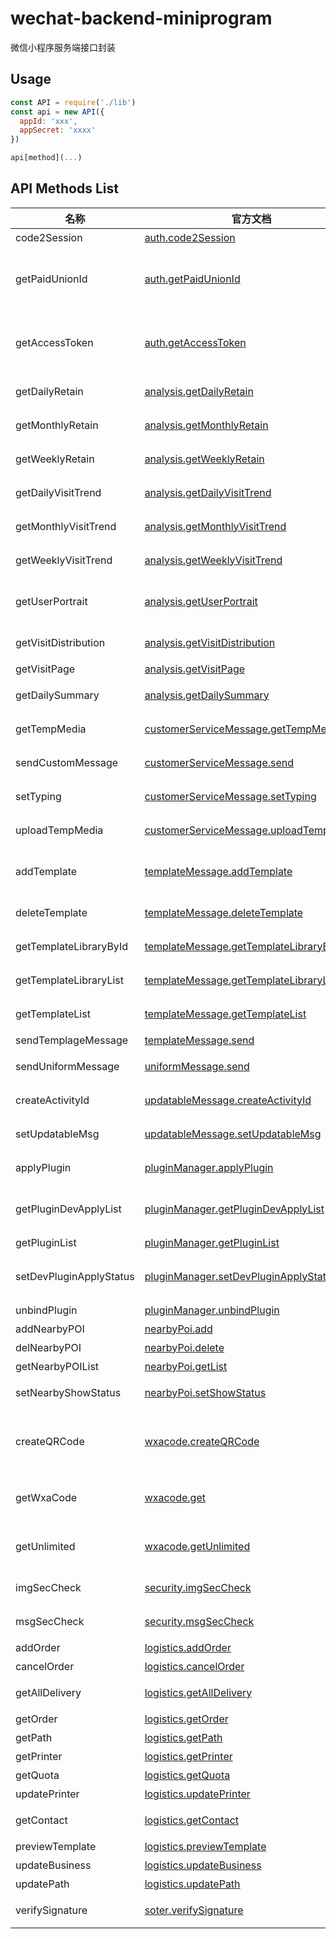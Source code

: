 # wechat-backend-miniprogram

微信小程序服务端接口封装

## Usage

```js
const API = require('./lib')
const api = new API({
  appId: 'xxx',
  appSecret: 'xxxx'
})

api[method](...)
```

## API Methods List

<!--

名称|功能
----|----
code2Session|登录凭证校验
getPaidUnionId|用户支付完成后，获取该用户的 UnionId
getAccessToken|获取小程序全局唯一后台接口调用凭据（access_token）
getDailyRetain|获取用户访问小程序日留存
getMonthlyRetain|获取用户访问小程序月留存
getWeeklyRetain|获取用户访问小程序周留存
getDailyVisitTrend|获取用户访问小程序数据日趋势
getMonthlyVisitTrend|获取用户访问小程序数据月趋势
getWeeklyVisitTrend|获取用户访问小程序数据周趋势
getUserPortrait|获取小程序新增或活跃用户的画像分布数据
getVisitDistribution|获取用户小程序访问分布数据
getVisitPage|访问页面
getDailySummary|获取用户访问小程序数据概况
getTempMedia|获取客服消息内的临时素材
sendCustomMessage|发送客服消息给用户
setTyping|下发客服当前输入状态给用户
uploadTempMedia|把媒体文件上传到微信服务器
addTemplate|组合模板并添加至帐号下的个人模板库
deleteTemplate|删除帐号下的某个模板
getTemplateLibraryById|获取模板库某个模板标题下关键词库
getTemplateLibraryList|获取小程序模板库标题列表
getTemplateList|获取帐号下已存在的模板列表
sendTemplageMessage|发送模板消息
sendUniformMessage|下发小程序和公众号统一的服务消息
createActivityId|创建被分享动态消息的 activity_id
setUpdatableMsg|修改被分享的动态消息
applyPlugin|向插件开发者发起使用插件的申请
getPluginDevApplyList|获取当前所有插件使用方（供插件开发者调用）
getPluginList|查询已添加的插件
setDevPluginApplyStatus|修改插件使用申请的状态（供插件开发者调用）
unbindPlugin|删除已添加的插件
addNearbyPOI|添加附近的地点
delNearbyPOI|删除附近的地点
getNearbyPOIList|查看附近的地点列表
setNearbyShowStatus|展示/取消展示附近小程序
createQRCode|获取小程序二维码，适用于需要的码数量较少的业务场景
getWxaCode|获取小程序码，适用于需要的码数量较少的业务场景
getUnlimited|获取小程序码，适用于需要的码数量极多的业务场景
imgSecCheck|校验一张图片是否含有违法违规内容
msgSecCheck|检查一段文本是否含有违法违规内容
addOrder|生成运单
cancelOrder|取消运单
getAllDelivery|获取支持的快递公司列表
getOrder|获取运单数据
getPath|查询运单轨迹
getPrinter|获取打印员
getQuota|获取电子面单余额
updatePrinter|更新打印员
getContact|获取面单联系人信息
previewTemplate|预览面单模板
updateBusiness|更新商户审核结果
updatePath|更新运单轨迹
verifySignature|SOTER 生物认证秘钥签名验证

-->

名称|官方文档|功能
----|----|---
code2Session|[auth.code2Session](https://developers.weixin.qq.com/miniprogram/dev/api-backend/auth.code2Session.html)|登录凭证校验
getPaidUnionId|[auth.getPaidUnionId](https://developers.weixin.qq.com/miniprogram/dev/api-backend/auth.getPaidUnionId.html)|用户支付完成后，获取该用户的 UnionId，无需用户授权
getAccessToken|[auth.getAccessToken](https://developers.weixin.qq.com/miniprogram/dev/api-backend/auth.getAccessToken.html)|获取小程序全局唯一后台接口调用凭据（access_token）
getDailyRetain|[analysis.getDailyRetain](https://developers.weixin.qq.com/miniprogram/dev/api-backend/analysis.getDailyRetain.html)|获取用户访问小程序日留存
getMonthlyRetain|[analysis.getMonthlyRetain](https://developers.weixin.qq.com/miniprogram/dev/api-backend/analysis.getMonthlyRetain.html)|获取用户访问小程序月留存
getWeeklyRetain|[analysis.getWeeklyRetain](https://developers.weixin.qq.com/miniprogram/dev/api-backend/analysis.getWeeklyRetain.html)|获取用户访问小程序周留存
getDailyVisitTrend|[analysis.getDailyVisitTrend](https://developers.weixin.qq.com/miniprogram/dev/api-backend/analysis.getDailyVisitTrend.html)|获取用户访问小程序数据日趋势
getMonthlyVisitTrend|[analysis.getMonthlyVisitTrend](https://developers.weixin.qq.com/miniprogram/dev/api-backend/analysis.getMonthlyVisitTrend.html)|获取用户访问小程序数据月趋势
getWeeklyVisitTrend|[analysis.getWeeklyVisitTrend](https://developers.weixin.qq.com/miniprogram/dev/api-backend/analysis.getWeeklyVisitTrend.html)|获取用户访问小程序数据周趋势
getUserPortrait|[analysis.getUserPortrait](https://developers.weixin.qq.com/miniprogram/dev/api-backend/analysis.getUserPortrait.html)|获取小程序新增或活跃用户的画像分布数据
getVisitDistribution|[analysis.getVisitDistribution](https://developers.weixin.qq.com/miniprogram/dev/api-backend/analysis.getVisitDistribution.html)|获取用户小程序访问分布数据
getVisitPage|[analysis.getVisitPage](https://developers.weixin.qq.com/miniprogram/dev/api-backend/analysis.getVisitPage.html)|访问页面
getDailySummary|[analysis.getDailySummary](https://developers.weixin.qq.com/miniprogram/dev/api-backend/analysis.getDailySummary.html)|获取用户访问小程序数据概况
getTempMedia|[customerServiceMessage.getTempMedia](https://developers.weixin.qq.com/miniprogram/dev/api-backend/customerServiceMessage.getTempMedia.html)|获取客服消息内的临时素材
sendCustomMessage|[customerServiceMessage.send](https://developers.weixin.qq.com/miniprogram/dev/api-backend/customerServiceMessage.send.html)|发送客服消息给用户
setTyping|[customerServiceMessage.setTyping](https://developers.weixin.qq.com/miniprogram/dev/api-backend/customerServiceMessage.setTyping.html)|下发客服当前输入状态给用户
uploadTempMedia|[customerServiceMessage.uploadTempMedia](https://developers.weixin.qq.com/miniprogram/dev/api-backend/customerServiceMessage.uploadTempMedia.html)|把媒体文件上传到微信服务器
addTemplate|[templateMessage.addTemplate](https://developers.weixin.qq.com/miniprogram/dev/api-backend/templateMessage.addTemplate.html)|组合模板并添加至帐号下的个人模板库
deleteTemplate|[templateMessage.deleteTemplate](https://developers.weixin.qq.com/miniprogram/dev/api-backend/templateMessage.deleteTemplate.html)|删除帐号下的某个模板
getTemplateLibraryById|[templateMessage.getTemplateLibraryById](https://developers.weixin.qq.com/miniprogram/dev/api-backend/templateMessage.getTemplateLibraryById.html)|获取模板库某个模板标题下关键词库
getTemplateLibraryList|[templateMessage.getTemplateLibraryList](https://developers.weixin.qq.com/miniprogram/dev/api-backend/templateMessage.getTemplateLibraryList.html)|获取小程序模板库标题列表
getTemplateList|[templateMessage.getTemplateList](https://developers.weixin.qq.com/miniprogram/dev/api-backend/templateMessage.getTemplateList.html)|获取帐号下已存在的模板列表
sendTemplageMessage|[templateMessage.send](https://developers.weixin.qq.com/miniprogram/dev/api-backend/templateMessage.send.html)|发送模板消息
sendUniformMessage|[uniformMessage.send](https://developers.weixin.qq.com/miniprogram/dev/api-backend/uniformMessage.send.html)|下发小程序和公众号统一的服务消息
createActivityId|[updatableMessage.createActivityId](https://developers.weixin.qq.com/miniprogram/dev/api-backend/updatableMessage.createActivityId.html)|创建被分享动态消息的 activity_id
setUpdatableMsg|[updatableMessage.setUpdatableMsg](https://developers.weixin.qq.com/miniprogram/dev/api-backend/updatableMessage.setUpdatableMsg.html)|修改被分享的动态消息
applyPlugin|[pluginManager.applyPlugin](https://developers.weixin.qq.com/miniprogram/dev/api-backend/pluginManager.applyPlugin.html)|向插件开发者发起使用插件的申请
getPluginDevApplyList|[pluginManager.getPluginDevApplyList](https://developers.weixin.qq.com/miniprogram/dev/api-backend/pluginManager.getPluginDevApplyList.html)|获取当前所有插件使用方（供插件开发者调用）
getPluginList|[pluginManager.getPluginList](https://developers.weixin.qq.com/miniprogram/dev/api-backend/pluginManager.getPluginList.html)|查询已添加的插件
setDevPluginApplyStatus|[pluginManager.setDevPluginApplyStatus](https://developers.weixin.qq.com/miniprogram/dev/api-backend/pluginManager.setDevPluginApplyStatus.html)|修改插件使用申请的状态（供插件开发者调用）
unbindPlugin|[pluginManager.unbindPlugin](https://developers.weixin.qq.com/miniprogram/dev/api-backend/pluginManager.unbindPlugin.html)|删除已添加的插件
addNearbyPOI|[nearbyPoi.add](https://developers.weixin.qq.com/miniprogram/dev/api-backend/nearbyPoi.add.html)|添加地点
delNearbyPOI|[nearbyPoi.delete](https://developers.weixin.qq.com/miniprogram/dev/api-backend/nearbyPoi.delete.html)|删除地点
getNearbyPOIList|[nearbyPoi.getList](https://developers.weixin.qq.com/miniprogram/dev/api-backend/nearbyPoi.getList.html)|查看地点列表
setNearbyShowStatus|[nearbyPoi.setShowStatus](https://developers.weixin.qq.com/miniprogram/dev/api-backend/nearbyPoi.setShowStatus.html)|展示/取消展示附近小程序
createQRCode|[wxacode.createQRCode](https://developers.weixin.qq.com/miniprogram/dev/api-backend/wxacode.createQRCode.html)|获取小程序二维码，适用于需要的码数量较少的业务场景
getWxaCode|[wxacode.get](https://developers.weixin.qq.com/miniprogram/dev/api-backend/wxacode.get.html)|获取小程序码，适用于需要的码数量较少的业务场景
getUnlimited|[wxacode.getUnlimited](https://developers.weixin.qq.com/miniprogram/dev/api-backend/wxacode.getUnlimited.html)|获取小程序码，适用于需要的码数量极多的业务场景
imgSecCheck|[security.imgSecCheck](https://developers.weixin.qq.com/miniprogram/dev/api-backend/security.imgSecCheck.html)|校验一张图片是否含有违法违规内容
msgSecCheck|[security.msgSecCheck](https://developers.weixin.qq.com/miniprogram/dev/api-backend/security.msgSecCheck.html)|检查一段文本是否含有违法违规内容
addOrder|[logistics.addOrder](https://developers.weixin.qq.com/miniprogram/dev/api-backend/logistics.addOrder.html)|生成运单
cancelOrder|[logistics.cancelOrder](https://developers.weixin.qq.com/miniprogram/dev/api-backend/logistics.cancelOrder.html)|取消运单
getAllDelivery|[logistics.getAllDelivery](https://developers.weixin.qq.com/miniprogram/dev/api-backend/logistics.getAllDelivery.html)|获取支持的快递公司列表
getOrder|[logistics.getOrder](https://developers.weixin.qq.com/miniprogram/dev/api-backend/logistics.getOrder.html)|获取运单数据
getPath|[logistics.getPath](https://developers.weixin.qq.com/miniprogram/dev/api-backend/logistics.getPath.html)|查询运单轨迹
getPrinter|[logistics.getPrinter](https://developers.weixin.qq.com/miniprogram/dev/api-backend/logistics.getPrinter.html)|获取打印员
getQuota|[logistics.getQuota](https://developers.weixin.qq.com/miniprogram/dev/api-backend/logistics.getQuota.html)|获取电子面单余额
updatePrinter|[logistics.updatePrinter](https://developers.weixin.qq.com/miniprogram/dev/api-backend/logistics.updatePrinter.html)|更新打印员
getContact|[logistics.getContact](https://developers.weixin.qq.com/miniprogram/dev/api-backend/logistics.getContact.html)|获取面单联系人信息
previewTemplate|[logistics.previewTemplate](https://developers.weixin.qq.com/miniprogram/dev/api-backend/logistics.previewTemplate.html)|预览面单模板
updateBusiness|[logistics.updateBusiness](https://developers.weixin.qq.com/miniprogram/dev/api-backend/logistics.updateBusiness.html)|更新商户审核结果
updatePath|[logistics.updatePath](https://developers.weixin.qq.com/miniprogram/dev/api-backend/logistics.updatePath.html)|更新运单轨迹
verifySignature|[soter.verifySignature](https://developers.weixin.qq.com/miniprogram/dev/api-backend/soter.verifySignature.html)|SOTER 生物认证秘钥签名验证
